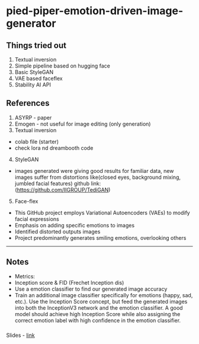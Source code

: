 ﻿# pied-piper-emotion-driven-image-generator
## Things tried out
1. Textual inversion
2. Simple pipeline based on hugging face
3. Basic StyleGAN
4. VAE based faceflex
5. Stability AI API
## References
1. ASYRP - paper 
2. Emogen - not useful for image editing (only generation)
3. Textual inversion
- colab file (starter) 
- check lora nd dreambooth code
4. StyleGAN
 - images generated were giving good results for familiar data, new images suffer from distortions like(closed eyes, background mixing, jumbled facial features)
 github link: 
 (https://github.com/IIGROUP/TediGAN)
5. Face-flex
  - This GitHub project employs Variational Autoencoders (VAEs) to modify facial expressions
  - Emphasis on adding specific emotions to images
  - Identified distorted outputs images
  - Project predominantly generates smiling emotions, overlooking others
 

-----
 ## Notes
- Metrics:
- Inception score & FID (Frechet Inception dis)
- Use a emotion classifier to find our generated image accuracy
-   Train an additional image classifier specifically for emotions (happy, sad, etc.). Use the Inception Score concept, but feed the generated images into both the InceptionV3 network and the emotion classifier. A good model should achieve high Inception Score while also assigning the correct emotion label with high confidence in the emotion classifier.


###

Slides - [link](https://docs.google.com/presentation/d/18JM9KAjowmtu610u3rZODS_REg50Ch3TC0gBfzU5K1E/edit#slide=id.p)
